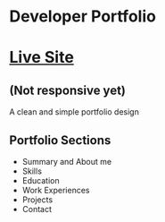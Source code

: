 # Developer Portfolio
# [Live Site](https://stsharin-portfolio.web.app/)

## (Not responsive yet)

A clean and simple portfolio design

## Portfolio Sections
- Summary and About me
- Skills
- Education
- Work Experiences
- Projects 
- Contact
